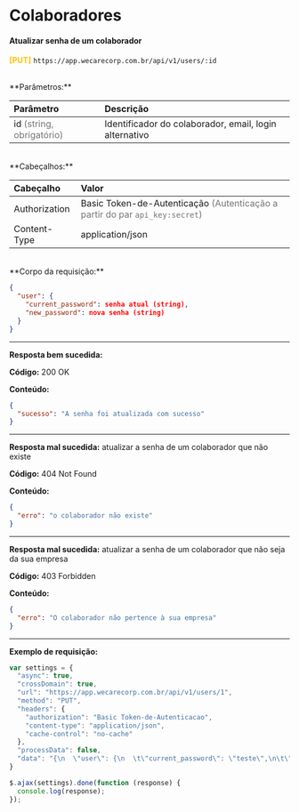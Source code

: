 # Colaboradores

#### Atualizar senha de um colaborador

<span style="color: #ffc107">**[PUT]**</span> ```https://app.wecarecorp.com.br/api/v1/users/:id```

<br>
**Parâmetros:**

|Parâmetro|Descrição|
|:--------|:--------|
|id <span style="color: rgba(0, 0, 0, 0.54)">(string, obrigatório)</span> |Identificador do colaborador, email, login alternativo|

<br>
**Cabeçalhos:**

|Cabeçalho|Valor|
|:--------|:--------|
|Authorization|Basic Token-de-Autenticação <span style="color: rgba(0, 0, 0, 0.54)">(Autenticação a partir do par `api_key:secret`)</span>|
|Content-Type|application/json|

<br>
**Corpo da requisição:**

```json
{
  "user": {
    "current_password": senha atual (string),
    "new_password": nova senha (string)
  }
}
```

---

**Resposta bem sucedida:**

**Código:** 200 OK

**Conteúdo:**

```json
{
  "sucesso": "A senha foi atualizada com sucesso"
}
```

---

**Resposta mal sucedida:** atualizar a senha de um colaborador que não existe

**Código:** 404 Not Found

**Conteúdo:**

```json
{
  "erro": "o colaborador não existe"
}
```

---

**Resposta mal sucedida:** atualizar a senha de um colaborador que não seja da sua empresa

**Código:** 403 Forbidden

**Conteúdo:**

```json
{
  "erro": "O colaborador não pertence à sua empresa"
}
```

---

**Exemplo de requisição:**

```javascript
var settings = {
  "async": true,
  "crossDomain": true,
  "url": "https://app.wecarecorp.com.br/api/v1/users/1",
  "method": "PUT",
  "headers": {
    "authorization": "Basic Token-de-Autenticacao",
    "content-type": "application/json",
    "cache-control": "no-cache"
  },
  "processData": false,
  "data": "{\n  \"user\": {\n  \t\"current_password\": \"teste\",\n\t\"new_password\": \"teste\"\n  }\n}"
}

$.ajax(settings).done(function (response) {
  console.log(response);
});
```